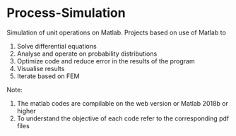 # Process-Simulation
Simulation of unit operations on Matlab. Projects based on use of Matlab to 
1. Solve differential equations
2. Analyse and operate on probability distributions
3. Optimize code and reduce error in the results of the program
4. Visualise results 
5. Iterate based on FEM

Note:
1. The matlab codes are compilable on the web version or Matlab 2018b or higher
2. To understand the objective of each code refer to the corresponding pdf files
